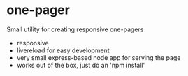 one-pager
=========

Small utility for creating responsive one-pagers
- responsive
- livereload for easy development
- very small express-based node app for serving the page
- works out of the box, just do an 'npm install'
